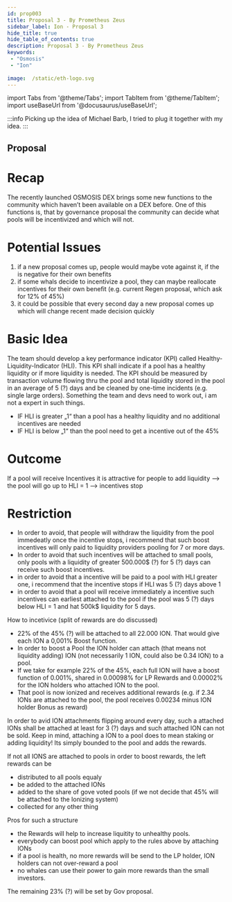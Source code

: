 ```yaml
---
id: prop003
title: Proposal 3 - By Prometheus Zeus
sidebar_label: Ion - Proposal 3
hide_title: true
hide_table_of_contents: true
description: Proposal 3 - By Prometheus Zeus
keywords:
 - "Osmosis"
 - "Ion"
 
image:  /static/eth-logo.svg
---
```


import Tabs from '@theme/Tabs';
import TabItem from '@theme/TabItem';
import useBaseUrl from '@docusaurus/useBaseUrl';

:::info
Picking up the idea of Michael Barb, I tried to plug it together with my idea. 
:::

## Proposal

# Recap 
The recently launched OSMOSIS DEX brings some new functions to the community which haven’t been available on a DEX before. 
One of this functions is, that by governance proposal the community can decide what pools will be incentivized and which will not. 

# Potential Issues 
 1. if a new proposal comes up, people would maybe vote against it, if the is negative for their own benefits
 1. if some whals decide to incentivize a pool, they can maybe reallocate incentives for their own benefit (e.g. current Regen proposal, which ask for 12% of 45%) 
 1. it could be possible that every second day a new proposal comes up which will change recent made decision quickly  

# Basic Idea
The team should develop a key performance indicator (KPI) called Healthy-Liquidity-Indicator (HLI). This KPI shall indicate if a pool has a healthy liquidity or if more liquidity is needed. 
The KPI should be measured by transaction volume flowing thru the pool and total liquidity stored in the pool in an average of 5 (?) days and be cleaned by one-time incidents (e.g. single large orders). Something the team and devs need to work out, i am not a expert in such things. 

 * IF HLI is greater „1“ than a pool has a healthy liquidity and no additional incentives are needed
 * IF HLI is below „1“ than the pool need to get a incentive out of the 45%

# Outcome 
If a pool will receive Incentives it is attractive for people to add liquidity —> the pool will go up to HLI = 1 —> incentives stop

# Restriction
 * In order to avoid, that people will withdraw the liquidity from the pool immedeatly once the incentive stops, i recommend that such boost incentives will only paid to liquidity providers pooling for 7 or more days. 
 * In order to avoid that such incentives will be attached to small pools, only pools with a liquidity of greater 500.000$ (?) for 5 (?) days can receive such boost incentives.   
 * in order to avoid that a incentive will be paid to a pool with HLI greater one, i recommend that the incentive stops if HLI was 5 (?) days above 1
 * in order to avoid that a pool will receive immediately a incentive such incentives can earliest attached to the pool if the pool was 5 (?) days below HLI = 1 and hat 500k$ liquidity for 5 days.

How to incetivice (split of rewards are do discussed) 
 * 22% of the 45% (?) will be attached to all 22.000 ION. That would give each ION a 0,001% Boost function. 
 * In order to boost a Pool the ION holder can attach (that means not liquidity adding)  ION (not necessarily 1 ION, could also be 0.34 ION) to a pool. 
 * If we take for example 22% of the 45%, each full ION will have a boost function of 0.001%, shared in 0.00098% for LP Rewards and 0.00002% for the ION holders who attached ION to the pool. 
 * That pool is now ionized and receives additional rewards (e.g. if 2.34 IONs are attached to the pool, the pool receives 0.00234 minus ION holder Bonus as reward)

In order to avid ION attachments flipping around every day, such a attached IONs shall be attached at least for 3 (?) days and such attached ION can not be sold. 
Keep in mind, attaching a ION to a pool does to mean staking or adding liquidity! Its simply bounded to the pool and adds the rewards.

If not all IONS are attached to pools in order to boost rewards, the left rewards can be
 * distributed to all pools equaly
 * be added to the attached IONs 
 * added to the share of gove voted pools (if we not decide that 45% will be attached to the Ionizing system)
 * collected for any other thing 

Pros for such a structure
 * the Rewards will help to increase liquitity to unhealthy pools.
 * everybody can boost pool which apply to the rules above by attaching IONs
 * if a pool is health, no more rewards will be send to the LP holder, ION holders can not over-reward a pool
 * no whales can use their power to gain more rewards than the small investors. 

The remaining 23% (?) will be set by Gov proposal.



















































